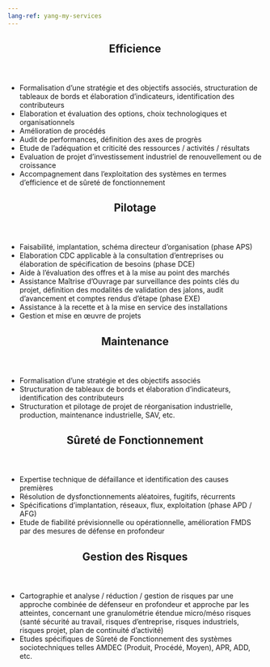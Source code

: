 ```yaml
---
lang-ref: yang-my-services
---
```

<section id="efficience">
    <header class="major">
        <h2>Efficience</h2>
    </header>
    <ul>
        <li>Formalisation d’une stratégie et des objectifs associés, structuration de tableaux de bords et élaboration d’indicateurs, identification des contributeurs</li>
        <li>Elaboration et évaluation des options, choix technologiques et organisationnels</li>
        <li>Amélioration de procédés</li>
        <li>Audit de performances, définition des axes de progrès</li>
        <li>Etude de l’adéquation et criticité des ressources / activités / résultats</li>
        <li>Evaluation de projet d’investissement industriel de renouvellement ou de croissance</li>
        <li>Accompagnement dans l’exploitation des systèmes en termes d’efficience et de sûreté de fonctionnement</li>
    </ul>
</section>

<section id="pilotage">
    <header class="major">
        <h2>Pilotage</h2>
    </header>
    <ul>
        <li>Faisabilité, implantation, schéma directeur d’organisation (phase APS)</li>
        <li>Elaboration CDC applicable à la consultation d’entreprises ou élaboration de spécification de besoins (phase DCE)</li>
        <li>Aide à l’évaluation des offres et à la mise au point des marchés</li>
        <li>Assistance Maîtrise d’Ouvrage par surveillance des points clés du projet, définition des modalités de validation des jalons, audit d’avancement et comptes rendus d’étape (phase EXE)</li>
        <li>Assistance à la recette et à la mise en service des installations</li>
        <li>Gestion et mise en œuvre de projets</li>
    </ul>
</section>


<section id="maintenance">
    <header class="major">
        <h2>Maintenance</h2>
    </header>
    <ul>
        <li>Formalisation d’une stratégie et des objectifs associés</li>
        <li>Structuration de tableaux de bords et élaboration d’indicateurs, identification des contributeurs</li>
        <li>Structuration et pilotage de projet de réorganisation industrielle, production, maintenance  industrielle, SAV, etc.</li>
    </ul>
</section>

<section id="surete-de-fonctionnement">
    <header class="major">
        <h2>Sûreté de Fonctionnement</h2>
    </header>
    <ul>
        <li>Expertise technique de défaillance et identification des causes premières</li>
        <li>Résolution de dysfonctionnements aléatoires, fugitifs, récurrents</li>
        <li>Spécifications d’implantation, réseaux, flux, exploitation (phase APD / AFG)</li>
        <li>Etude de fiabilité prévisionnelle ou opérationnelle, amélioration FMDS par des  mesures de défense en profondeur</li>
    </ul>
</section>

<section id="gestion-des-risques">
    <header class="major">
        <h2>Gestion des Risques</h2>
    </header>
    <ul>
        <li>Cartographie et analyse / réduction / gestion de risques par une approche combinée de     défenseur en profondeur et approche par les atteintes, concernant une granulométrie étendue micro/méso risques (santé sécurité au travail, risques d’entreprise, risques industriels, risques     projet, plan de continuité d’activité)</li>
        <li>Etudes spécifiques de Sûreté de Fonctionnement des systèmes sociotechniques telles AMDEC (Produit, Procédé, Moyen), APR, ADD, etc.</li>
</section>
